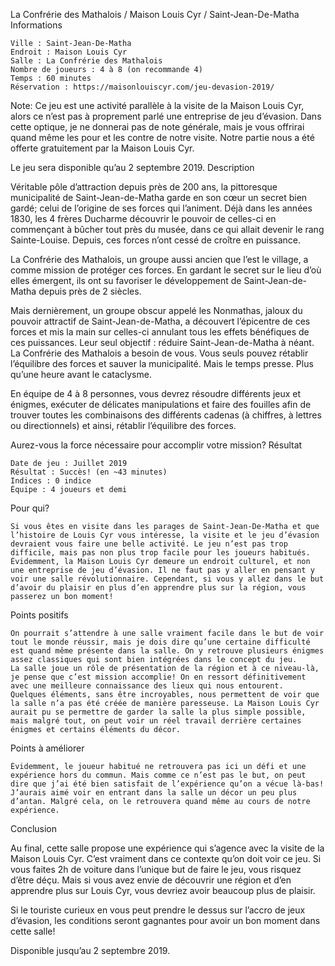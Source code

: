 
La Confrérie des Mathalois / Maison Louis Cyr / Saint-Jean-De-Matha
Informations

    Ville : Saint-Jean-De-Matha
    Endroit : Maison Louis Cyr
    Salle : La Confrérie des Mathalois
    Nombre de joueurs : 4 à 8 (on recommande 4)
    Temps : 60 minutes
    Réservation : https://maisonlouiscyr.com/jeu-devasion-2019/

 

 

Note: Ce jeu est une activité parallèle à la visite de la Maison Louis Cyr, alors ce n’est pas à proprement parlé une entreprise de jeu d’évasion. Dans cette optique, je ne donnerai pas de note générale, mais je vous offrirai quand même les pour et les contre de notre visite. Notre partie nous a été offerte gratuitement par la Maison Louis Cyr.

Le jeu sera disponible qu’au 2 septembre 2019.
Description

Véritable pôle d’attraction depuis près de 200 ans, la pittoresque municipalité de Saint-Jean-de-Matha garde en son cœur un secret bien gardé; celui de l’origine de ses forces qui l’animent. Déjà dans les années 1830, les 4 frères Ducharme découvrir le pouvoir de celles-ci en commençant à bûcher tout près du musée, dans ce qui allait devenir le rang Sainte-Louise. Depuis, ces forces n’ont cessé de croître en puissance.

La Confrérie des Mathalois, un groupe aussi ancien que l’est le village, a comme mission de protéger ces forces. En gardant le secret sur le lieu d’où elles émergent, ils ont su favoriser le développement de Saint-Jean-de-Matha depuis près de 2 siècles.

Mais dernièrement, un groupe obscur appelé les Nonmathas, jaloux du pouvoir attractif de Saint-Jean-de-Matha, a découvert l’épicentre de ces forces et mis la main sur celles-ci annulant tous les effets bénéfiques de ces puissances. Leur seul objectif : réduire Saint-Jean-de-Matha à néant. La Confrérie des Mathalois a besoin de vous. Vous seuls pouvez rétablir l’équilibre des forces et sauver la municipalité. Mais le temps presse. Plus qu’une heure avant le cataclysme.

En équipe de 4 à 8 personnes, vous devrez résoudre différents jeux et énigmes, exécuter de délicates manipulations et faire des fouilles afin de trouver toutes les combinaisons des différents cadenas (à chiffres, à lettres ou directionnels) et ainsi, rétablir l’équilibre des forces.

Aurez-vous la force nécessaire pour accomplir votre mission?
Résultat

    Date de jeu : Juillet 2019
    Résultat : Succès! (en ~43 minutes)
    Indices : 0 indice
    Équipe : 4 joueurs et demi

Pour qui?

    Si vous êtes en visite dans les parages de Saint-Jean-De-Matha et que l’histoire de Louis Cyr vous intéresse, la visite et le jeu d’évasion devraient vous faire une belle activité. Le jeu n’est pas trop difficile, mais pas non plus trop facile pour les joueurs habitués. Évidemment, la Maison Louis Cyr demeure un endroit culturel, et non une entreprise de jeu d’évasion. Il ne faut pas y aller en pensant y voir une salle révolutionnaire. Cependant, si vous y allez dans le but d’avoir du plaisir en plus d’en apprendre plus sur la région, vous passerez un bon moment!

Points positifs

    On pourrait s’attendre à une salle vraiment facile dans le but de voir tout le monde réussir, mais je dois dire qu’une certaine difficulté est quand même présente dans la salle. On y retrouve plusieurs énigmes assez classiques qui sont bien intégrées dans le concept du jeu.
    La salle joue un rôle de présentation de la région et à ce niveau-là, je pense que c’est mission accomplie! On en ressort définitivement avec une meilleure connaissance des lieux qui nous entourent.
    Quelques éléments, sans être incroyables, nous permettent de voir que la salle n’a pas été créée de manière paresseuse. La Maison Louis Cyr aurait pu se permettre de garder la salle la plus simple possible, mais malgré tout, on peut voir un réel travail derrière certaines énigmes et certains éléments du décor.

Points à améliorer

    Évidemment, le joueur habitué ne retrouvera pas ici un défi et une expérience hors du commun. Mais comme ce n’est pas le but, on peut dire que j’ai été bien satisfait de l’expérience qu’on a vécue là-bas!
    J’aurais aimé voir en entrant dans la salle un décor un peu plus d’antan. Malgré cela, on le retrouvera quand même au cours de notre expérience.

Conclusion

Au final, cette salle propose une expérience qui s’agence avec la visite de la Maison Louis Cyr. C’est vraiment dans ce contexte qu’on doit voir ce jeu. Si vous faites 2h de voiture dans l’unique but de faire le jeu, vous risquez d’être déçu. Mais si vous avez envie de découvrir une région et d’en apprendre plus sur Louis Cyr, vous devriez avoir beaucoup plus de plaisir.

Si le touriste curieux en vous peut prendre le dessus sur l’accro de jeux d’évasion, les conditions seront gagnantes pour avoir un bon moment dans cette salle!

Disponible jusqu’au 2 septembre 2019.
